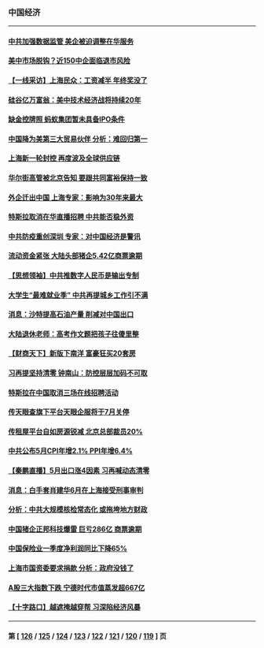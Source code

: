 ### 中国经济
---
#### [中共加强数据监管 美企被迫调整在华服务](../../pages/ncid283/n13759945.md) 
#### [美中市场脱钩？近150中企面临退市风险](../../pages/ncid283/n13759737.md) 
#### [【一线采访】上海民众：工资减半 年终奖没了](../../pages/ncid283/n13759643.md) 
#### [硅谷亿万富翁：美中技术经济战将持续20年](../../pages/ncid283/n13759522.md) 
#### [缺金控牌照 蚂蚁集团暂未具备IPO条件](../../pages/ncid283/n13759566.md) 
#### [中国降为美第三大贸易伙伴 分析：难回归第一](../../pages/ncid283/n13759515.md) 
#### [上海新一轮封控 再度波及全球供应链](../../pages/ncid283/n13759222.md) 
#### [华尔街高管被北京告知 要跟共同富裕保持一致](../../pages/ncid283/n13759067.md) 
#### [外企迁出中国 上海专家：影响为30年来最大](../../pages/ncid283/n13758317.md) 
#### [特斯拉取消在华直播招聘 中共能否稳外资](../../pages/ncid283/n13758840.md) 
#### [中共防疫重创深圳 专家：对中国经济是警讯](../../pages/ncid283/n13758467.md) 
#### [流动资金紧张 大陆头部猪企5.42亿商票逾期](../../pages/ncid283/n13758510.md) 
#### [【思想领袖】中共推数字人民币是输出专制](../../pages/ncid283/n13742264.md) 
#### [大学生“最难就业季” 中共再提城乡工作引不满](../../pages/ncid283/n13757951.md) 
#### [消息：沙特提高石油产量 削减对中国出口](../../pages/ncid283/n13757295.md) 
#### [大陆退休老师：高考作文题把孩子往傻里整](../../pages/ncid283/n13757103.md) 
#### [【财商天下】新版下南洋 富豪狂买20套房](../../pages/ncid283/n13756795.md) 
#### [习再提坚持清零 钟南山：防控层层加码不可取](../../pages/ncid283/n13756635.md) 
#### [特斯拉在中国取消三场在线招聘活动](../../pages/ncid283/n13756628.md) 
#### [传天眼查旗下平台天眼企服将于7月关停](../../pages/ncid283/n13756707.md) 
#### [传租屋平台自如房源锐减  北京总部裁员20%](../../pages/ncid283/n13756514.md) 
#### [中共公布5月CPI年增2.1% PPI年增6.4%](../../pages/ncid283/n13756337.md) 
#### [【秦鹏直播】5月出口涨4因素 习再喊动态清零](../../pages/ncid283/n13756107.md) 
#### [消息：白手套肖建华6月在上海接受刑事审判](../../pages/ncid283/n13756111.md) 
#### [分析：中共大规模核检常态化 或拖垮地方财政](../../pages/ncid283/n13756065.md) 
#### [中国猪企正邦科技爆雷 巨亏286亿 商票逾期](../../pages/ncid283/n13756102.md) 
#### [中国保险业一季度净利润同比下降65%](../../pages/ncid283/n13756054.md) 
#### [上海市国资委要求捐款 分析：政府没钱了](../../pages/ncid283/n13755948.md) 
#### [A股三大指数下跌 宁德时代市值蒸发超667亿](../../pages/ncid283/n13756011.md) 
#### [【十字路口】越遮掩越穿帮 习深陷经济风暴](../../pages/ncid283/n13755786.md) 

---
#### 第 [ [126](./126.md) / [125](./125.md) / [124](./124.md) / [123](./123.md) / [122](./122.md) / [121](./121.md) / [120](./120.md) / [119](./119.md) ] 页
